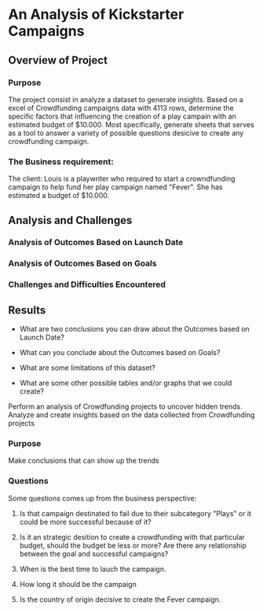 # An Analysis of Kickstarter Campaigns

## Overview of Project
### Purpose

The project consist in analyze a dataset to generate insights. Based on a excel of Crowdfunding campaigns data with 4113 rows, determine the specific factors that influencing the creation of a play campain with an estimated budget of $10.000. Most specifically, generate sheets that serves as a tool to answer a variety of possible questions desicive to create any crowdfunding campaign.

### The Business requirement:

The client: Louis is a playwriter who required to start a crowndfunding campaign to help fund her play campaign named "Fever". She has estimated a budget of $10.000.

## Analysis and Challenges

### Analysis of Outcomes Based on Launch Date

### Analysis of Outcomes Based on Goals

### Challenges and Difficulties Encountered

## Results

- What are two conclusions you can draw about the Outcomes based on Launch Date?

- What can you conclude about the Outcomes based on Goals?

- What are some limitations of this dataset?

- What are some other possible tables and/or graphs that we could create?






Perform an analysis of Crowdfunding projects to uncover hidden trends.
Analyze and create insights based on the data collected from Crowdfunding projects
### Purpose
Make conclusions that can show up the trends 

### Questions 

Some questions comes up from the business perspective:

1. Is that campaign destinated to fail due to their subcategory "Plays" or it could be more successful because of it?

2. Is it an strategic desition to create a crowdfunding with that particular budget, should the budget be less or more? Are there any relationship between the goal and successful campaigns? 

4. When is the best time to lauch the campaign. 

5. How long it should be the campaign

6. Is the country of origin decisive to create the Fever campaign. 
